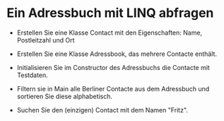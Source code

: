 ﻿# Ein Adressbuch mit LINQ abfragen

- Erstellen Sie eine Klasse Contact mit den Eigenschaften: Name, Postleitzahl und Ort

- Erstellen Sie eine Klasse Adressbook, das mehrere Contacte enthält.

- Initialisieren Sie im Constructor des Adressbuchs die Contacte mit Testdaten.

- Filtern sie in Main alle Berliner Contacte aus dem Adressbuch und sortieren Sie diese alphabetisch.

- Suchen Sie den (einzigen) Contact mit dem Namen "Fritz".






